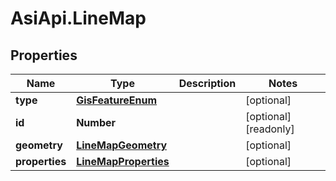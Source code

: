 # AsiApi.LineMap

## Properties

Name | Type | Description | Notes
------------ | ------------- | ------------- | -------------
**type** | [**GisFeatureEnum**](GisFeatureEnum.md) |  | [optional] 
**id** | **Number** |  | [optional] [readonly] 
**geometry** | [**LineMapGeometry**](LineMapGeometry.md) |  | [optional] 
**properties** | [**LineMapProperties**](LineMapProperties.md) |  | [optional] 


